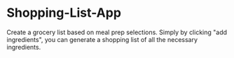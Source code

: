 # Shopping-List-App
Create a grocery list based on meal prep selections. Simply by clicking "add ingredients", you can generate a shopping list of all the necessary ingredients.
